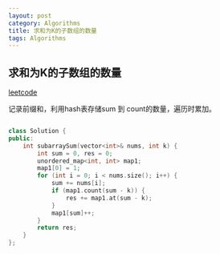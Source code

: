 ```yaml
---
layout: post
category: Algorithms
title: 求和为K的子数组的数量
tags: Algorithms
---
```


## 求和为K的子数组的数量

[leetcode](https://leetcode-cn.com/problems/subarray-sum-equals-k/)

记录前缀和，利用hash表存储sum 到 count的数量，遍历时累加。

```c++

class Solution {
public:
	int subarraySum(vector<int>& nums, int k) {
		int sum = 0, res = 0;
		unordered_map<int, int> map1;
		map1[0] = 1;
		for (int i = 0; i < nums.size(); i++) {
			sum += nums[i];
			if (map1.count(sum - k)) {
				res += map1.at(sum - k);
			}
			map1[sum]++;
		}
		return res;
	}
};
```

